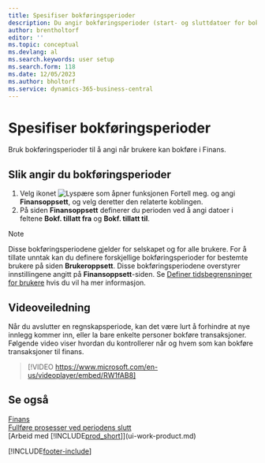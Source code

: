 ```yaml
---
title: Spesifiser bokføringsperioder
description: Du angir bokføringsperioder (start- og sluttdatoer for bokføring) for å definere når brukere kan bokføre i Finans.
author: brentholtorf
editor: ''
ms.topic: conceptual
ms.devlang: al
ms.search.keywords: user setup
ms.search.form: 118
ms.date: 12/05/2023
ms.author: bholtorf
ms.service: dynamics-365-business-central
---
```

# Spesifiser bokføringsperioder

Bruk bokføringsperioder til å angi når brukere kan bokføre i Finans.  

## Slik angir du bokføringsperioder

1. Velg ikonet ![Lyspære som åpner funksjonen Fortell meg.](media/ui-search/search_small.png "Fortell hva du vil gjøre") og angi **Finansoppsett**, og velg deretter den relaterte koblingen.  
2. På siden **Finansoppsett** definerer du perioden ved å angi datoer i feltene **Bokf. tillatt fra** og **Bokf. tillatt til**.  

> [!NOTE]  
> Disse bokføringsperiodene gjelder for selskapet og for alle brukere. For å tillate unntak kan du definere forskjellige bokføringsperioder for bestemte brukere på siden **Brukeroppsett**. Disse bokføringsperiodene overstyrer innstillingene angitt på **Finansoppsett**-siden. Se [Definer tidsbegrensninger for brukere](ui-define-granular-permissions.md#set-up-time-constraints-for-users) hvis du vil ha mer informasjon.

## Videoveiledning

Når du avslutter en regnskapsperiode, kan det være lurt å forhindre at nye innlegg kommer inn, eller la bare enkelte personer bokføre transaksjoner. Følgende video viser hvordan du kontrollerer når og hvem som kan bokføre transaksjoner til finans.

> [!VIDEO https://www.microsoft.com/en-us/videoplayer/embed/RW1fAB8]

## Se også

[Finans](finance.md)  
[Fullføre prosesser ved periodens slutt](year-how-complete-period-end-processes.md)  
[Arbeid med [!INCLUDE[prod_short](includes/prod_short.md)]](ui-work-product.md)


[!INCLUDE[footer-include](includes/footer-banner.md)]
